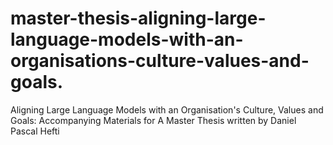 # master-thesis-aligning-large-language-models-with-an-organisations-culture-values-and-goals.
Aligning Large Language Models with  an Organisation's Culture, Values and Goals:  Accompanying Materials for A Master Thesis written by Daniel Pascal Hefti
